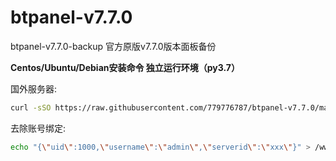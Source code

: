 # btpanel-v7.7.0
btpanel-v7.7.0-backup  官方原版v7.7.0版本面板备份

**Centos/Ubuntu/Debian安装命令 独立运行环境（py3.7）**

国外服务器:
```Bash
curl -sSO https://raw.githubusercontent.com/779776787/btpanel-v7.7.0/main/install/install_panel.sh && bash install_panel.sh
```

去除账号绑定:
```Bash
echo "{\"uid\":1000,\"username\":\"admin\",\"serverid\":\"xxx\"}" > /www/server/panel/data/userInfo.json
```
